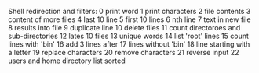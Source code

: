 Shell redirection and filters:
0 print word
1 print characters
2 file contents
3 content of more files
4 last 10 line
5 first 10 lines
6 nth line
7 text in new file
8 results into file
9 duplicate line
10 delete files
11 count directoroes and sub-directories
12 lates 10 files
13 unique words
14 list 'root' lines
15 count lines with 'bin'
16 add 3 lines after
17 lines without 'bin'
18 line starting with a letter
19 replace characters
20 remove characters
21 reverse input
22 users and home directory list sorted
